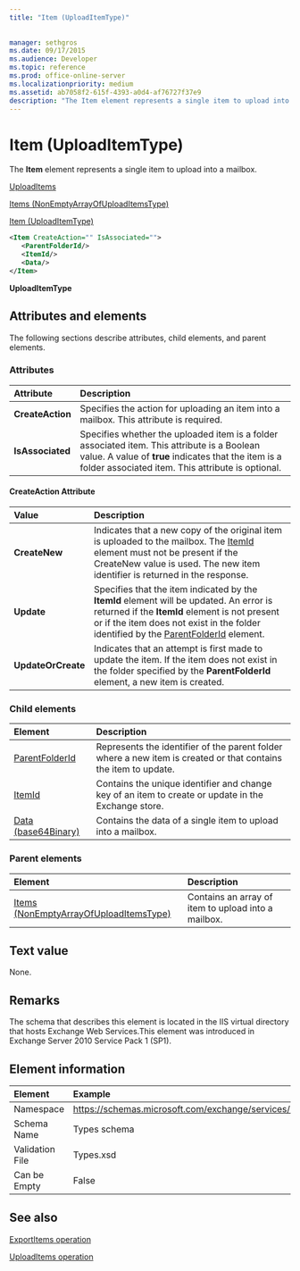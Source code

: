 ```yaml
---
title: "Item (UploadItemType)"
 
 
manager: sethgros
ms.date: 09/17/2015
ms.audience: Developer
ms.topic: reference
ms.prod: office-online-server
ms.localizationpriority: medium
ms.assetid: ab7058f2-615f-4393-a0d4-af76727f37e9
description: "The Item element represents a single item to upload into a mailbox."
---
```


# Item (UploadItemType)

The **Item** element represents a single item to upload into a mailbox. 
  
[UploadItems](uploaditems.md)
  
[Items (NonEmptyArrayOfUploadItemsType)](items-nonemptyarrayofuploaditemstype.md)
  
[Item (UploadItemType)](item-uploaditemtype.md)
  
```XML
<Item CreateAction="" IsAssociated="">
   <ParentFolderId/>
   <ItemId/>
   <Data/>
</Item>
```

 **UploadItemType**
## Attributes and elements

The following sections describe attributes, child elements, and parent elements.
  
### Attributes

|**Attribute**|**Description**|
|:-----|:-----|
|**CreateAction** <br/> |Specifies the action for uploading an item into a mailbox. This attribute is required.  <br/> |
|**IsAssociated** <br/> |Specifies whether the uploaded item is a folder associated item. This attribute is a Boolean value. A value of **true** indicates that the item is a folder associated item. This attribute is optional.  <br/> |
   
#### CreateAction Attribute

|**Value**|**Description**|
|:-----|:-----|
|**CreateNew** <br/> |Indicates that a new copy of the original item is uploaded to the mailbox. The [ItemId](itemid.md) element must not be present if the CreateNew value is used. The new item identifier is returned in the response.  <br/> |
|**Update** <br/> |Specifies that the item indicated by the **ItemId** element will be updated. An error is returned if the **ItemId** element is not present or if the item does not exist in the folder identified by the [ParentFolderId](parentfolderid.md) element.  <br/> |
|**UpdateOrCreate** <br/> |Indicates that an attempt is first made to update the item. If the item does not exist in the folder specified by the **ParentFolderId** element, a new item is created.  <br/> |
   
### Child elements

|**Element**|**Description**|
|:-----|:-----|
|[ParentFolderId](parentfolderid.md) <br/> |Represents the identifier of the parent folder where a new item is created or that contains the item to update.  <br/> |
|[ItemId](itemid.md) <br/> |Contains the unique identifier and change key of an item to create or update in the Exchange store.  <br/> |
|[Data (base64Binary)](data-base64binary.md) <br/> |Contains the data of a single item to upload into a mailbox.  <br/> |
   
### Parent elements

|**Element**|**Description**|
|:-----|:-----|
|[Items (NonEmptyArrayOfUploadItemsType)](items-nonemptyarrayofuploaditemstype.md) <br/> |Contains an array of item to upload into a mailbox.  <br/> |
   
## Text value

None.
  
## Remarks

The schema that describes this element is located in the IIS virtual directory that hosts Exchange Web Services.This element was introduced in Exchange Server 2010 Service Pack 1 (SP1).
  
## Element information

| Element | Example |
|:-----|:-----|
|Namespace  <br/> |https://schemas.microsoft.com/exchange/services/2006/types  <br/> |
|Schema Name  <br/> |Types schema  <br/> |
|Validation File  <br/> |Types.xsd  <br/> |
|Can be Empty  <br/> |False  <br/> |
   
## See also



[ExportItems operation](exportitems-operation.md)
  
[UploadItems operation](uploaditems-operation.md)

